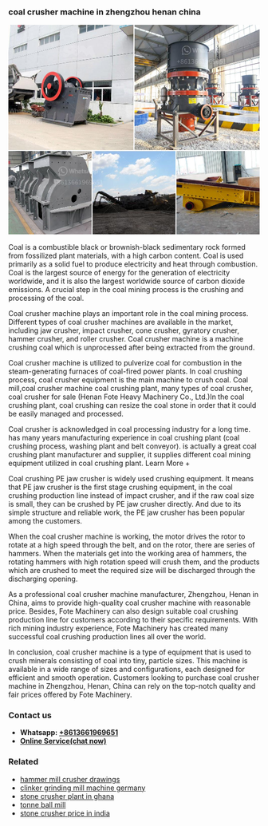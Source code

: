 <h3>coal crusher machine in zhengzhou henan china</h3><img src='1708332598.jpg' alt=''><p>Coal is a combustible black or brownish-black sedimentary rock formed from fossilized plant materials, with a high carbon content. Coal is used primarily as a solid fuel to produce electricity and heat through combustion. Coal is the largest source of energy for the generation of electricity worldwide, and it is also the largest worldwide source of carbon dioxide emissions. A crucial step in the coal mining process is the crushing and processing of the coal.</p><p>Coal crusher machine plays an important role in the coal mining process. Different types of coal crusher machines are available in the market, including jaw crusher, impact crusher, cone crusher, gyratory crusher, hammer crusher, and roller crusher. Coal crusher machine is a machine crushing coal which is unprocessed after being extracted from the ground.</p><p>Coal crusher machine is utilized to pulverize coal for combustion in the steam-generating furnaces of coal-fired power plants. In coal crushing process, coal crusher equipment is the main machine to crush coal. Coal mill,coal crusher machine coal crushing plant, many types of coal crusher, coal crusher for sale (Henan Fote Heavy Machinery Co., Ltd.)In the coal crushing plant, coal crushing can resize the coal stone in order that it could be easily managed and processed.</p><p>Coal crusher is acknowledged in coal processing industry for a long time. has many years manufacturing experience in coal crushing plant (coal crushing process, washing plant and belt conveyor). is actually a great coal crushing plant manufacturer and supplier, it supplies different coal mining equipment utilized in coal crushing plant. Learn More +</p><p>Coal crushing PE jaw crusher is widely used crushing equipment. It means that PE jaw crusher is the first stage crushing equipment, in the coal crushing production line instead of impact crusher, and if the raw coal size is small, they can be crushed by PE jaw crusher directly. And due to its simple structure and reliable work, the PE jaw crusher has been popular among the customers.</p><p>When the coal crusher machine is working, the motor drives the rotor to rotate at a high speed through the belt, and on the rotor, there are series of hammers. When the materials get into the working area of hammers, the rotating hammers with high rotation speed will crush them, and the products which are crushed to meet the required size will be discharged through the discharging opening.</p><p>As a professional coal crusher machine manufacturer, Zhengzhou, Henan in China, aims to provide high-quality coal crusher machine with reasonable price. Besides, Fote Machinery can also design suitable coal crushing production line for customers according to their specific requirements. With rich mining industry experience, Fote Machinery has created many successful coal crushing production lines all over the world.</p><p>In conclusion, coal crusher machine is a type of equipment that is used to crush minerals consisting of coal into tiny, particle sizes. This machine is available in a wide range of sizes and configurations, each designed for efficient and smooth operation. Customers looking to purchase coal crusher machine in Zhengzhou, Henan, China can rely on the top-notch quality and fair prices offered by Fote Machinery.</p><h3>Contact us</h3><ul><li><strong>Whatsapp:&nbsp;<a href="https://wa.me/8613661969651">+8613661969651</a></strong></li><li><a href="https://swt.shibang-china.com/?git&amp;zhl&amp;coal crusher machine in zhengzhou henan china"><strong>Online Service(chat now)</strong></a></li></ul><h3>Related</h3><ul><li><a href='hammer mill crusher drawings.md'>hammer mill crusher drawings</a></li><li><a href='clinker grinding mill machine germany.md'>clinker grinding mill machine germany</a></li><li><a href='stone crusher plant in ghana.md'>stone crusher plant in ghana</a></li><li><a href='tonne ball mill.md'>tonne ball mill</a></li><li><a href='stone crusher price in india.md'>stone crusher price in india</a></li></ul>